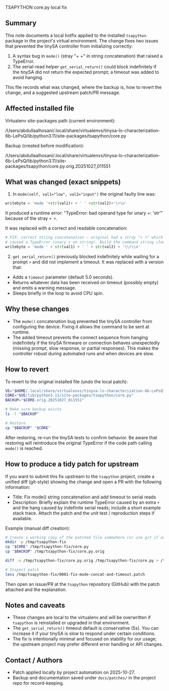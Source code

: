 TSAPYTHON core.py local fix

Summary
-------
This note documents a local hotfix applied to the installed `tsapython` package in the project's virtual environment. The change fixes two issues that prevented the tinySA controller from initializing correctly:

1. A syntax bug in `mode()` (stray "+ +" in string concatenation) that raised a TypeError.
2. The serial-read helper `get_serial_return()` could block indefinitely if the tinySA did not return the expected prompt; a timeout was added to avoid hanging.

This file records what was changed, where the backup is, how to revert the change, and a suggested upstream patch/PR message.

Affected installed file
----------------------
Virtualenv site-packages path (current environment):

/Users/abdullaalhosani/.local/share/virtualenvs/tinysa-lo-characterization-6b-LePsQ/lib/python3.11/site-packages/tsapython/core.py

Backup (created before modification):

/Users/abdullaalhosani/.local/share/virtualenvs/tinysa-lo-characterization-6b-LePsQ/lib/python3.11/site-packages/tsapython/core.py.orig.20251027_011551

What was changed (exact snippets)
---------------------------------

1) In `mode(self, val1="low", val2="input")` the original faulty line was:

```py
writebyte = 'mode '+str(val1)+ + ' ' +str(val2)+'\r\n'
```

It produced a runtime error: "TypeError: bad operand type for unary +: 'str'" because of the stray `+ +`.

It was replaced with a correct and readable concatenation:

```py
# FIX: correct string concatenation — original had a stray "+ +" which
# caused a TypeError (unary + on string). Build the command string cleanly.
writebyte = 'mode ' + str(val1) + ' ' + str(val2) + '\\r\\n'
```

2) `get_serial_return()` previously blocked indefinitely while waiting for a prompt `>` and did not implement a timeout. It was replaced with a version that:
- Adds a `timeout` parameter (default 5.0 seconds).
- Returns whatever data has been received on timeout (possibly empty) and emits a warning message.
- Sleeps briefly in the loop to avoid CPU spin.

Why these changes
-----------------
- The `mode()` concatenation bug prevented the tinySA controller from configuring the device. Fixing it allows the command to be sent at runtime.
- The added timeout prevents the connect sequence from hanging indefinitely if the tinySA firmware or connection behaves unexpectedly (missing prompt, slow response, or partial responses). This makes the controller robust during automated runs and when devices are slow.

How to revert
-------------
To revert to the original installed file (undo the local patch):

```bash
VE="$HOME/.local/share/virtualenvs/tinysa-lo-characterization-6b-LePsQ"
CORE="$VE/lib/python3.11/site-packages/tsapython/core.py"
BACKUP="$CORE.orig.20251027_011551"

# Make sure backup exists
ls -l "$BACKUP"

# Restore
cp "$BACKUP" "$CORE"
```

After restoring, re-run the tinySA tests to confirm behavior. Be aware that restoring will reintroduce the original TypeError if the code path calling `mode()` is reached.

How to produce a tidy patch for upstream
---------------------------------------
If you want to submit this fix upstream to the `tsapython` project, create a unified diff (git-style) showing the change and open a PR with the following information:

- Title: Fix mode() string concatenation and add timeout to serial reads
- Description: Briefly explain the runtime TypeError caused by an extra `+` and the hang caused by indefinite serial reads; include a short example stack trace. Attach the patch and the unit test / reproduction steps if available.

Example (manual diff creation):

```bash
# Create a working copy of the patched file somewhere (or use git if available)
mkdir -p /tmp/tsapython-fix
cp "$CORE" /tmp/tsapython-fix/core.py
cp "$BACKUP" /tmp/tsapython-fix/core.py.orig

diff -u /tmp/tsapython-fix/core.py.orig /tmp/tsapython-fix/core.py > /tmp/tsapython-fix/0001-fix-mode-concat-and-timeout.patch

# Inspect patch
less /tmp/tsapython-fix/0001-fix-mode-concat-and-timeout.patch
```

Then open an issue/PR at the `tsapython` repository (GitHub) with the patch attached and the explanation.

Notes and caveats
-----------------
- These changes are local to the virtualenv and will be overwritten if `tsapython` is reinstalled or upgraded in that environment.
- The `get_serial_return()` timeout default is conservative (5s). You can increase it if your tinySA is slow to respond under certain conditions.
- The fix is intentionally minimal and focused on stability for our usage; the upstream project may prefer different error handling or API changes.

Contact / Authors
-----------------
- Patch applied locally by project automation on 2025-10-27.
- Backup and documentation saved under `docs/patches/` in the project repo for record-keeping.

